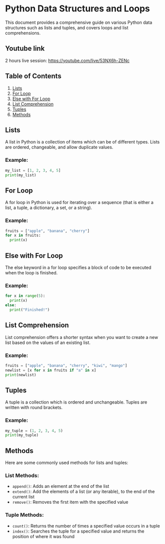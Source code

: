 # Python Data Structures and Loops

This document provides a comprehensive guide on various Python data structures such as lists and tuples, and covers loops and list comprehensions.

## Youtube link 
2 hours live session: https://youtube.com/live/53NX6h-ZENc

## Table of Contents
1. [Lists](#lists)
2. [For Loop](#for-loop)
3. [Else with For Loop](#else-with-for-loop)
4. [List Comprehension](#list-comprehension)
5. [Tuples](#tuples)
6. [Methods](#methods)

## Lists
A list in Python is a collection of items which can be of different types. Lists are ordered, changeable, and allow duplicate values.

### Example:
```python
my_list = [1, 2, 3, 4, 5]
print(my_list)
```

## For Loop
A for loop in Python is used for iterating over a sequence (that is either a list, a tuple, a dictionary, a set, or a string).

### Example:
```python
fruits = ["apple", "banana", "cherry"]
for x in fruits:
  print(x)
```

## Else with For Loop
The else keyword in a for loop specifies a block of code to be executed when the loop is finished.

### Example:
```python
for x in range(5):
  print(x)
else:
  print("Finished!")
```

## List Comprehension
List comprehension offers a shorter syntax when you want to create a new list based on the values of an existing list.

### Example:
```python
fruits = ["apple", "banana", "cherry", "kiwi", "mango"]
newlist = [x for x in fruits if "a" in x]
print(newlist)
```

## Tuples
A tuple is a collection which is ordered and unchangeable. Tuples are written with round brackets.

### Example:
```python
my_tuple = (1, 2, 3, 4, 5)
print(my_tuple)
```

## Methods
Here are some commonly used methods for lists and tuples:

### List Methods:
- `append()`: Adds an element at the end of the list
- `extend()`: Add the elements of a list (or any iterable), to the end of the current list
- `remove()`: Removes the first item with the specified value

### Tuple Methods:
- `count()`: Returns the number of times a specified value occurs in a tuple
- `index()`: Searches the tuple for a specified value and returns the position of where it was found

